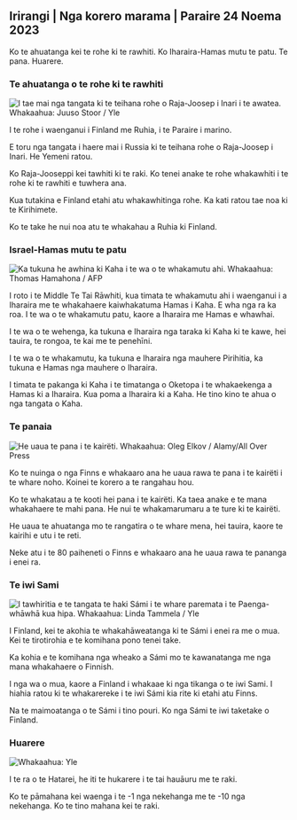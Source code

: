 ## Irirangi \| Nga korero marama \| Paraire 24 Noema 2023

Ko te ahuatanga kei te rohe ki te rawhiti. Ko Iharaira-Hamas mutu te patu. Te pana. Huarere.

### Te ahuatanga o te rohe ki te rawhiti

![I tae mai nga tangata ki te teihana rohe o Raja-Joosep i Inari i te awatea. Whakaahua: Juuso Stoor / Yle](https://images.cdn.yle.fi/image/upload/c_crop,h_3368,w_5986,x_0,y_0/ar_1.7777777777777777,c_fill,g_faces,h_675/w_1200.q_auto:eco/f_auto/fl_lossy/v1700827102/39-120618465608fd4818b7)

I te rohe i waenganui i Finland me Ruhia, i te Paraire i marino.

E toru nga tangata i haere mai i Russia ki te teihana rohe o Raja-Joosep i Inari. He Yemeni ratou.

Ko Raja-Jooseppi kei tawhiti ki te raki. Ko tenei anake te rohe whakawhiti i te rohe ki te rawhiti e tuwhera ana.

Kua tutakina e Finland etahi atu whakawhitinga rohe. Ka kati ratou tae noa ki te Kirihimete.

Ko te take he nui noa atu te whakahau a Ruhia ki Finland.

### Israel-Hamas mutu te patu

![Ka tukuna he awhina ki Kaha i te wa o te whakamutu ahi. Whakaahua: Thomas Hamahona / AFP](https://images.cdn.yle.fi/image/upload/c_crop,h_2879,w_5119,x_0,y_533/ar_1.777777777777777,c_fill,g_faces,h_675,w_1200/dq_auto:eco/f_auto/fl_lossy/v1700822253/39-120580865603d3467a7a)

I roto i te Middle Te Tai Rāwhiti, kua timata te whakamutu ahi i waenganui i a Iharaira me te whakahaere kaiwhakatuma Hamas i Kaha. E wha nga ra ka roa. I te wa o te whakamutu patu, kaore a Iharaira me Hamas e whawhai.

I te wa o te wehenga, ka tukuna e Iharaira nga taraka ki Kaha ki te kawe, hei tauira, te rongoa, te kai me te penehīni.

I te wa o te whakamutu, ka tukuna e Iharaira nga mauhere Pirihitia, ka tukuna e Hamas nga mauhere o Iharaira.

I timata te pakanga ki Kaha i te timatanga o Oketopa i te whakaekenga a Hamas ki a Iharaira. Kua poma a Iharaira ki a Kaha. He tino kino te ahua o nga tangata o Kaha.

### Te panaia

![He uaua te pana i te kairëti. Whakaahua: Oleg Elkov / Alamy/All Over Press](https://images.cdn.yle.fi/image/upload/c_crop,h_3182,w_5657,x_121,y_740/ar_1.777777777777777,c_fill,g_faces,h_6700dpr_1.0/q_auto:eco/f_auto/fl_lossy/v1698135288/39-115380264d2449083906)

Ko te nuinga o nga Finns e whakaaro ana he uaua rawa te pana i te kairëti i te whare noho. Koinei te korero a te rangahau hou.

Ko te whakatau a te kooti hei pana i te kairëti. Ka taea anake e te mana whakahaere te mahi pana. He nui te whakamarumaru a te ture ki te kairëti.

He uaua te ahuatanga mo te rangatira o te whare mena, hei tauira, kaore te kairihi e utu i te reti.

Neke atu i te 80 paiheneti o Finns e whakaaro ana he uaua rawa te pananga i enei ra.

### Te iwi Sami

![I tawhiritia e te tangata te haki Sámi i te whare paremata i te Paenga-whāwhā kua hipa. Whakaahua: Linda Tammela / Yle](https://images.cdn.yle.fi/image/upload/c_crop,h_659,w_1173,x_0,y_133/ar_1.7777777777777777,c_fill,g_faces,h_675/w_1_200.q_auto:eco/f_auto/fl_lossy/v1693572536/39-10986686437da2797694)

I Finland, kei te akohia te whakahāweatanga ki te Sámi i enei ra me o mua. Kei te tirotirohia e te komihana pono tenei take.

Ka kohia e te komihana nga wheako a Sámi mo te kawanatanga me nga mana whakahaere o Finnish.

I nga wa o mua, kaore a Finland i whakaae ki nga tikanga o te iwi Sami. I hiahia ratou ki te whakarereke i te iwi Sámi kia rite ki etahi atu Finns.

Na te maimoatanga o te Sámi i tino pouri. Ko nga Sámi te iwi taketake o Finland.

### Huarere

![ Whakaahua: Yle](https://images.cdn.yle.fi/image/upload/c_crop,h_1080,w_1919,x_0,y_0/ar_1.7777777777777777,c_fill,g_faces,h_675,w_1200/dq_au.:eco/f_auto/fl_lossy/v1700835658/39-12063856560b12785459)

I te ra o te Hatarei, he iti te hukarere i te tai hauāuru me te raki.

Ko te pāmahana kei waenga i te -1 nga nekehanga me te -10 nga nekehanga. Ko te tino mahana kei te raki.
